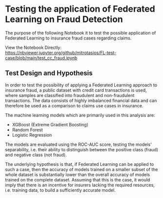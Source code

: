 # Testing the application of Federated Learning on Fraud Detection
The purpose of the following Notebook it to test the possible application of Federated Learning to insurance fraud cases regarding claims.

View the Notebook Directly: https://nbviewer.jupyter.org/github/mitrotasios/FL-test-case/blob/main/test_cc_fraud.ipynb

## Test Design and Hypothesis
In order to test the possibility of applying a Federated Learning approach to insurance fraud, a public dataset with credit card transactions is used, where samples are classified into fraudulent and non-fraudulent transactions. The data consists of highly imbalanced financial data and can therefore be used as a comparison to claims use cases in insurance.

The machine learning models which are primarily used in this analysis are:

- XGBoost (Extreme Gradient Boosting)
- Random Forest
- Logistic Regression

The models are evaluated using the ROC-AUC score, testing the models' separability, i.e. their ability to distinguish between the positive class (fraud) and negative class (not fraud).

The underlying hypothesis is that, if Federated Learning can be applied to such a case, then the accuracy of models trained on a smaller subset of the whole dataset is substantially lower than the overall accuracy of models trained on the complete dataset. Assuming that this is the case, it would imply that there is an incentive for insurers lacking the required resources, i.e. training data, to build a sufficiently accurate model.

